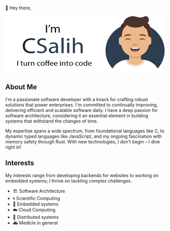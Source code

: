 :wave: Hey there,  
![Header](https://raw.githubusercontent.com/CSalih/CSalih/master/img/header.png)

## About Me

I'm a passionate software developer with a knack for crafting robust solutions that power enterprises.
I'm committed to continually improving, delivering efficient and scalable software daily.
I have a deep passion for software architecture, considering it an essential element in building systems that withstand the changes of time.

My expertise spans a wide spectrum, from foundational languages like C, to dynamic typed languages like JavaScript, and my ongoing fascination with memory safety through Rust.
With new technologies, I don't begin – I dive right in!


## Interests

My interests range from developing backends for websites to working on embedded systems; I thrive on tackling complex challenges.

- 🏗️ Software Architecture
- 🌀 Scientific Computing
- 📼 Embedded systems
- ☁️ Cloud Computing
-	🔀 Distributed systems
- 🚑 Medicle in general

